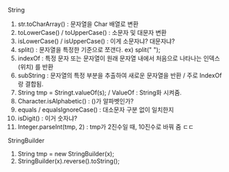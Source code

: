 String

1. str.toCharArray() : 문자열을 Char 배열로 변환
2. toLowerCase() / toUpperCase() : 소문자 및 대문자 변환
3. isLowerCase() / isUpperCase() : 이게 소문자냐? 대문자냐?
4. split() : 문자열을 특정한 기준으로 쪼갠다. ex) split(" ");
5. indexOf : 특정 문자 또는 문자열이 원래 문자열 내에서 처음으로 나타나는 인덱스 (위치) 를 반환
6. subString : 문자열의 특정 부분을 추출하여 새로운 문자열을 반환 / 주로 IndexOf랑 결합됨.
7. String tmp = Stringt.valueOf(s); / ValueOf : String화 시켜줌.
8. Character.isAlphabetic() : ()가 알파벳인가? 
9. equals / equalsIgnoreCase() : 대소문자 구분 없이 일치한지
10. isDigit() : 이거 숫자냐? 
11. Integer.parseInt(tmp, 2) : tmp가 2진수일 때, 10진수로 바꿔 줌 ㄷㄷ

StringBuilder

1. String tmp = new StringBuilder(x);
2. StringBuilder(x).reverse().toString();